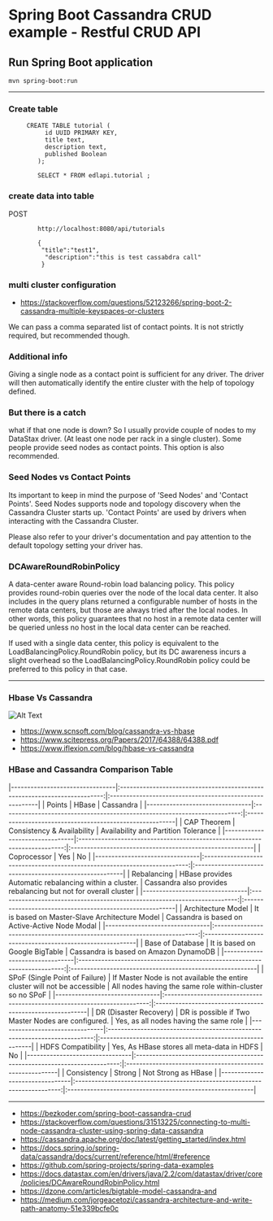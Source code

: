 # Spring Boot Cassandra CRUD example - Restful CRUD API


## Run Spring Boot application
```
mvn spring-boot:run
```

-----------------------------------------

### Create table

         CREATE TABLE tutorial (
              id UUID PRIMARY KEY, 
              title text,
              description text,
              published Boolean
            );

            SELECT * FROM edlapi.tutorial ;
            
            
            
            
### create data into table 

POST
 
            http://localhost:8080/api/tutorials
            
            {
             "title":"test1",
              "description":"this is test cassabdra call"
             }

### multi cluster configuration

- https://stackoverflow.com/questions/52123266/spring-boot-2-cassandra-multiple-keyspaces-or-clusters

We can pass a comma separated list of contact points. It is not strictly required, but recommended though.

### Additional info

Giving a single node as a contact point is sufficient for any driver. The driver will then automatically identify the entire cluster with the help of topology defined.

### But there is a catch

what if that one node is down? So I usually provide couple of nodes to my DataStax driver. (At least one node per rack in a single cluster). Some people provide seed nodes as contact points. This option is also recommended.

### Seed Nodes vs Contact Points

Its important to keep in mind the purpose of 'Seed Nodes' and 'Contact Points'. Seed Nodes supports node and topology discovery when the Cassandra Cluster starts up. 'Contact Points' are used by drivers when interacting with the Cassandra Cluster.

Please also refer to your driver's documentation and pay attention to the default topology setting your driver has.



###  DCAwareRoundRobinPolicy

A data-center aware Round-robin load balancing policy.
This policy provides round-robin queries over the node of the local data center. It also includes in the query plans returned a configurable number of hosts in the remote data centers, but those are always tried after the local nodes. In other words, this policy guarantees that no host in a remote data center will be queried unless no host in the local data center can be reached.

If used with a single data center, this policy is equivalent to the LoadBalancingPolicy.RoundRobin policy, but its DC awareness incurs a slight overhead so the LoadBalancingPolicy.RoundRobin policy could be preferred to this policy in that case.



--------------------------------------------

### Hbase Vs Cassandra

 ![Alt Text](https://encrypted-tbn0.gstatic.com/images?q=tbn%3AANd9GcS3pMZBImzqGSCeJV3-9ffwu2B156bBNv1_dw&usqp=CAU ) 

- https://www.scnsoft.com/blog/cassandra-vs-hbase
- https://www.scitepress.org/Papers/2017/64388/64388.pdf
- https://www.iflexion.com/blog/hbase-vs-cassandra

### HBase and Cassandra Comparison Table

|--------------------------------|:-------------------------------------------------------------------------:|:--------------------------------------------------------|
| Points                         |                                   HBase                                   |                    Cassandra                            |
|--------------------------------|:-------------------------------------------------------------------------:|:--------------------------------------------------------|
| CAP Theorem                    | Consistency & Availability                                                | Availability and Partition Tolerance                    |
|--------------------------------|:-------------------------------------------------------------------------:|:--------------------------------------------------------|
| Coprocessor                    | Yes                                                                       | No                                                      |
|--------------------------------|:-------------------------------------------------------------------------:|:--------------------------------------------------------|
| Rebalancing                    | HBase provides Automatic rebalancing within a cluster.                    | Cassandra also provides rebalancing but not for overall cluster |
|--------------------------------|:-------------------------------------------------------------------------:|:---------------------------------------------------------|
| Architecture Model             | It is based on Master-Slave Architecture Model                            | Cassandra is based on Active-Active Node Modal           |
|--------------------------------|:-------------------------------------------------------------------------:|:---------------------------------------------------------|
| Base of Database               | It is based on Google BigTable                                            | Cassandra is based on Amazon DynamoDB                    |
|--------------------------------|:-------------------------------------------------------------------------:|:---------------------------------------------------------|
| SPoF (Single Point of Failure) | If Master Node is not available the entire cluster will not be accessible | All nodes having the same role within-cluster so no SPoF |
|--------------------------------|:-------------------------------------------------------------------------:|:---------------------------------------------------------|
| DR (Disaster Recovery)         | DR is possible if Two Master Nodes are configured.                        | Yes, as all nodes having the same role                   |
|--------------------------------|:-------------------------------------------------------------------------:|:---------------------------------------------------------|
| HDFS Compatibility             | Yes, As HBase stores all meta-data in HDFS                                | No                                                       |
|--------------------------------|:-------------------------------------------------------------------------:|:---------------------------------------------------------|
| Consistency                    | Strong                                                                    | Not Strong as HBase                                      |
|--------------------------------|:-------------------------------------------------------------------------:|:---------------------------------------------------------|




-------------------------------------------------


- https://bezkoder.com/spring-boot-cassandra-crud
- https://stackoverflow.com/questions/31513225/connecting-to-multi-node-cassandra-cluster-using-spring-data-cassandra
- https://cassandra.apache.org/doc/latest/getting_started/index.html
- https://docs.spring.io/spring-data/cassandra/docs/current/reference/html/#reference
- https://github.com/spring-projects/spring-data-examples
- https://docs.datastax.com/en/drivers/java/2.2/com/datastax/driver/core/policies/DCAwareRoundRobinPolicy.html
- https://dzone.com/articles/bigtable-model-cassandra-and
- https://medium.com/jorgeacetozi/cassandra-architecture-and-write-path-anatomy-51e339bcfe0c

